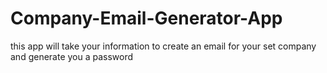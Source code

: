 # Company-Email-Generator-App
this app will take your information to create an email for your set company and generate you a password
